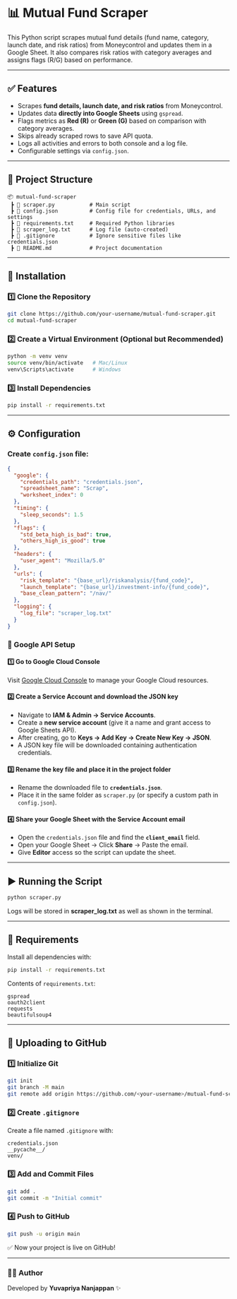 # 📊 Mutual Fund Scraper

This Python script scrapes mutual fund details (fund name, category, launch date, and risk ratios) from Moneycontrol and updates them in a Google Sheet. It also compares risk ratios with category averages and assigns flags (R/G) based on performance.

---

## ✅ Features

* Scrapes **fund details, launch date, and risk ratios** from Moneycontrol.
* Updates data **directly into Google Sheets** using `gspread`.
* Flags metrics as **Red (R)** or **Green (G)** based on comparison with category averages.
* Skips already scraped rows to save API quota.
* Logs all activities and errors to both console and a log file.
* Configurable settings via `config.json`.

---

## 📂 Project Structure

```
📦 mutual-fund-scraper
 ┣ 📜 scraper.py           # Main script
 ┣ 📜 config.json          # Config file for credentials, URLs, and settings
 ┣ 📜 requirements.txt     # Required Python libraries
 ┣ 📜 scraper_log.txt      # Log file (auto-created)
 ┣ 📜 .gitignore           # Ignore sensitive files like credentials.json
 ┣ 📜 README.md            # Project documentation
```

---

## 🔧 Installation

### 1️⃣ Clone the Repository

```bash
git clone https://github.com/your-username/mutual-fund-scraper.git
cd mutual-fund-scraper
```

### 2️⃣ Create a Virtual Environment (Optional but Recommended)

```bash
python -m venv venv
source venv/bin/activate   # Mac/Linux
venv\Scripts\activate      # Windows
```

### 3️⃣ Install Dependencies

```bash
pip install -r requirements.txt
```

---

## ⚙️ Configuration

### Create `config.json` file:

```json
{
  "google": {
    "credentials_path": "credentials.json",
    "spreadsheet_name": "Scrap",
    "worksheet_index": 0
  },
  "timing": {
    "sleep_seconds": 1.5
  },
  "flags": {
    "std_beta_high_is_bad": true,
    "others_high_is_good": true
  },
  "headers": {
    "user_agent": "Mozilla/5.0"
  },
  "urls": {
    "risk_template": "{base_url}/riskanalysis/{fund_code}",
    "launch_template": "{base_url}/investment-info/{fund_code}",
    "base_clean_pattern": "/nav/"
  },
  "logging": {
    "log_file": "scraper_log.txt"
  }
}
```

### 🔑 Google API Setup

#### **1️⃣ Go to Google Cloud Console**

Visit [Google Cloud Console](https://console.cloud.google.com/) to manage your Google Cloud resources.

#### **2️⃣ Create a Service Account and download the JSON key**

* Navigate to **IAM & Admin → Service Accounts**.
* Create a **new service account** (give it a name and grant access to Google Sheets API).
* After creating, go to **Keys → Add Key → Create New Key → JSON**.
* A JSON key file will be downloaded containing authentication credentials.

#### **3️⃣ Rename the key file and place it in the project folder**

* Rename the downloaded file to **`credentials.json`**.
* Place it in the same folder as `scraper.py` (or specify a custom path in `config.json`).

#### **4️⃣ Share your Google Sheet with the Service Account email**

* Open the `credentials.json` file and find the **`client_email`** field.
* Open your Google Sheet → Click **Share** → Paste the email.
* Give **Editor** access so the script can update the sheet.

---

## ▶️ Running the Script

```bash
python scraper.py
```

Logs will be stored in **scraper\_log.txt** as well as shown in the terminal.

---

## 📜 Requirements

Install all dependencies with:

```bash
pip install -r requirements.txt
```

Contents of `requirements.txt`:

```
gspread
oauth2client
requests
beautifulsoup4
```

---

## 🚀 Uploading to GitHub

### 1️⃣ Initialize Git

```bash
git init
git branch -M main
git remote add origin https://github.com/<your-username>/mutual-fund-scraper.git
```

### 2️⃣ Create `.gitignore`

Create a file named `.gitignore` with:

```
credentials.json
__pycache__/
venv/
```

### 3️⃣ Add and Commit Files

```bash
git add .
git commit -m "Initial commit"
```

### 4️⃣ Push to GitHub

```bash
git push -u origin main
```

✅ Now your project is live on GitHub!

---

### 👨‍💻 Author

Developed by **Yuvapriya Nanjappan** ✨
